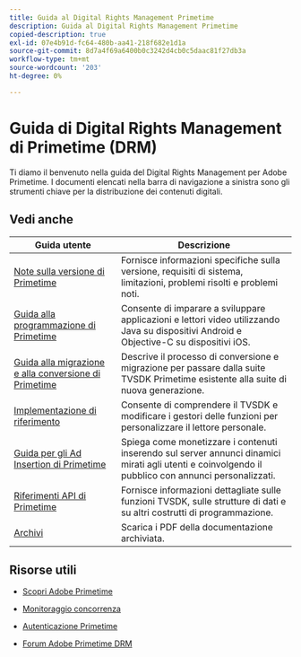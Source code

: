 ```yaml
---
title: Guida al Digital Rights Management Primetime
description: Guida al Digital Rights Management Primetime
copied-description: true
exl-id: 07e4b91d-fc64-480b-aa41-218f682e1d1a
source-git-commit: 8d7a4f69a6400b0c3242d4cb0c5daac81f27db3a
workflow-type: tm+mt
source-wordcount: '203'
ht-degree: 0%

---
```


# Guida di Digital Rights Management di Primetime (DRM)

Ti diamo il benvenuto nella guida del Digital Rights Management per Adobe Primetime. I documenti elencati nella barra di navigazione a sinistra sono gli strumenti chiave per la distribuzione dei contenuti digitali.

## Vedi anche

| Guida utente | Descrizione |
|--- |--- |
| [Note sulla versione di Primetime](/help/release-notes/home.md) | Fornisce informazioni specifiche sulla versione, requisiti di sistema, limitazioni, problemi risolti e problemi noti. |
| [Guida alla programmazione di Primetime](/help/programming/home.md) | Consente di imparare a sviluppare applicazioni e lettori video utilizzando Java su dispositivi Android e Objective-C su dispositivi iOS. |
| [Guida alla migrazione e alla conversione di Primetime](/help/migration-guides/home.md) | Descrive il processo di conversione e migrazione per passare dalla suite TVSDK Primetime esistente alla suite di nuova generazione. |
| [Implementazione di riferimento](/help/android-reference-implementation/home.md) | Consente di comprendere il TVSDK e modificare i gestori delle funzioni per personalizzare il lettore personale. |
| [Guida per gli Ad Insertion di Primetime](/help/primetime-ad-insertion/home.md) | Spiega come monetizzare i contenuti inserendo sul server annunci dinamici mirati agli utenti e coinvolgendo il pubblico con annunci personalizzati. |
| [Riferimenti API di Primetime](/help/reference/api-references.md) | Fornisce informazioni dettagliate sulle funzioni TVSDK, sulle strutture di dati e su altri costrutti di programmazione. |
| [Archivi](https://helpx.adobe.com/primetime/archives.html) | Scarica i PDF della documentazione archiviata. |

## Risorse utili

* [Scopri Adobe Primetime](https://www.adobe.com/in/marketing/primetime.html)

* [Monitoraggio concorrenza](https://tve.helpdocsonline.com/concurrency-monitoring-introduction)

* [Autenticazione Primetime](https://tve.helpdocsonline.com/home)

* [Forum Adobe Primetime DRM](https://forums.adobe.com/community/adobe_access)

